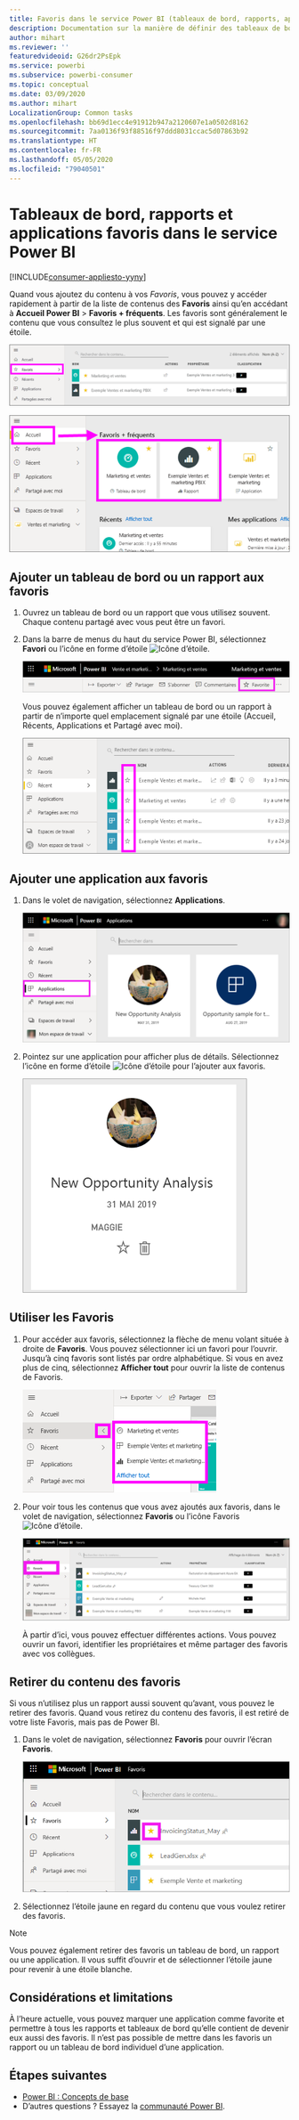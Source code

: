 ```yaml
---
title: Favoris dans le service Power BI (tableaux de bord, rapports, applications)
description: Documentation sur la manière de définir des tableaux de bord, rapports et applications en tant que favoris dans le service Power BI
author: mihart
ms.reviewer: ''
featuredvideoid: G26dr2PsEpk
ms.service: powerbi
ms.subservice: powerbi-consumer
ms.topic: conceptual
ms.date: 03/09/2020
ms.author: mihart
LocalizationGroup: Common tasks
ms.openlocfilehash: bb69d1ecc4e91912b947a2120607e1a0502d8162
ms.sourcegitcommit: 7aa0136f93f88516f97ddd8031ccac5d07863b92
ms.translationtype: HT
ms.contentlocale: fr-FR
ms.lasthandoff: 05/05/2020
ms.locfileid: "79040501"
---
```

# <a name="favorite-dashboards-reports-and-apps-in-the-power-bi-service"></a>Tableaux de bord, rapports et applications favoris dans le service Power BI

[!INCLUDE[consumer-appliesto-yyny](../includes/consumer-appliesto-yyny.md)]

Quand vous ajoutez du contenu à vos *Favoris*, vous pouvez y accéder rapidement à partir de la liste de contenus des **Favoris** ainsi qu’en accédant à **Accueil Power BI** > **Favoris + fréquents**. Les favoris sont généralement le contenu que vous consultez le plus souvent et qui est signalé par une étoile.

   ![Icône Favoris](./media/end-user-favorite/power-bi-favorite-nav.png)

   ![Icône Favoris + fréquents](./media/end-user-favorite/power-bi-home.png)

## <a name="add-a-dashboard-or-report-as-a-favorite"></a>Ajouter un tableau de bord ou un rapport aux favoris

1. Ouvrez un tableau de bord ou un rapport que vous utilisez souvent. Chaque contenu partagé avec vous peut être un favori.

2. Dans la barre de menus du haut du service Power BI, sélectionnez **Favori** ou l’icône en forme d’étoile ![Icône d’étoile](./media/end-user-favorite/power-bi-favorite-icon.png).
   
   ![Icône Favori](./media/end-user-favorite/power-bi-favorite.png)
   
   Vous pouvez également afficher un tableau de bord ou un rapport à partir de n’importe quel emplacement signalé par une étoile (Accueil, Récents, Applications et Partagé avec moi). 
   
   ![onglet Tableau de bord avec une étoile jaune](./media/end-user-favorite/power-bi-recent.png)

## <a name="add-an-app-as-a-favorite"></a>Ajouter une application aux favoris

1. Dans le volet de navigation, sélectionnez **Applications**.

   ![Tableau de bord](./media/end-user-favorite/power-bi-app.png)

2. Pointez sur une application pour afficher plus de détails. Sélectionnez l’icône en forme d’étoile ![Icône d’étoile](./media/end-user-favorite/power-bi-favorite-icon.png) pour l’ajouter aux favoris.
   
   ![Pointer sur une application](./media/end-user-favorite/power-bi-hover-app.png)

## <a name="work-with-favorites"></a>Utiliser les Favoris
1. Pour accéder aux favoris, sélectionnez la flèche de menu volant située à droite de **Favoris**. Vous pouvez sélectionner ici un favori pour l’ouvrir. Jusqu’à cinq favoris sont listés par ordre alphabétique. Si vous en avez plus de cinq, sélectionnez **Afficher tout** pour ouvrir la liste de contenus de Favoris. 
   
   ![menu volant Favoris](./media/end-user-favorite/power-bi-favorite-flyout.png)
2. Pour voir tous les contenus que vous avez ajoutés aux favoris, dans le volet de navigation, sélectionnez **Favoris** ou l’icône Favoris ![Icône d’étoile](./media/end-user-favorite/power-bi-favorites-icon.png). 
   
    ![Fenêtre Favoris](./media/end-user-favorite/power-bi-fav-screen.png)
   
   À partir d’ici, vous pouvez effectuer différentes actions. Vous pouvez ouvrir un favori, identifier les propriétaires et même partager des favoris avec vos collègues.

## <a name="unfavorite-content"></a>Retirer du contenu des favoris
Si vous n’utilisez plus un rapport aussi souvent qu’avant, vous pouvez le retirer des favoris. Quand vous retirez du contenu des favoris, il est retiré de votre liste Favoris, mais pas de Power BI.

1. Dans le volet de navigation, sélectionnez **Favoris** pour ouvrir l’écran **Favoris**.
   
   ![écran Favoris](./media/end-user-favorite/power-bi-un-favorite.png)
2. Sélectionnez l’étoile jaune en regard du contenu que vous voulez retirer des favoris.

> [!NOTE]
> Vous pouvez également retirer des favoris un tableau de bord, un rapport ou une application. Il vous suffit d’ouvrir et de sélectionner l’étoile jaune pour revenir à une étoile blanche. 
> 
> 
## <a name="limitations-and-considerations"></a>Considérations et limitations
À l’heure actuelle, vous pouvez marquer une application comme favorite et permettre à tous les rapports et tableaux de bord qu’elle contient de devenir eux aussi des favoris. Il n’est pas possible de mettre dans les favoris un rapport ou un tableau de bord individuel d’une application. 

## <a name="next-steps"></a>Étapes suivantes
- [Power BI : Concepts de base](end-user-basic-concepts.md)
- D’autres questions ? Essayez la [communauté Power BI](https://community.powerbi.com/).

